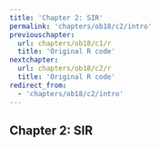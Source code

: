 ```yaml
---
title: 'Chapter 2: SIR'
permalink: 'chapters/ob18/c2/intro'
previouschapter:
  url: chapters/ob18/c1/r
  title: 'Original R code'
nextchapter:
  url: chapters/ob18/c2/r
  title: 'Original R code'
redirect_from:
  - 'chapters/ob18/c2/intro'
---
```

## Chapter 2: SIR
